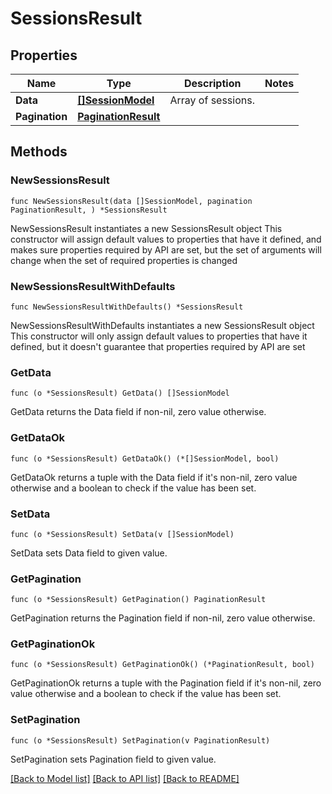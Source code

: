 # SessionsResult

## Properties

Name | Type | Description | Notes
------------ | ------------- | ------------- | -------------
**Data** | [**[]SessionModel**](SessionModel.md) | Array of sessions. | 
**Pagination** | [**PaginationResult**](PaginationResult.md) |  | 

## Methods

### NewSessionsResult

`func NewSessionsResult(data []SessionModel, pagination PaginationResult, ) *SessionsResult`

NewSessionsResult instantiates a new SessionsResult object
This constructor will assign default values to properties that have it defined,
and makes sure properties required by API are set, but the set of arguments
will change when the set of required properties is changed

### NewSessionsResultWithDefaults

`func NewSessionsResultWithDefaults() *SessionsResult`

NewSessionsResultWithDefaults instantiates a new SessionsResult object
This constructor will only assign default values to properties that have it defined,
but it doesn't guarantee that properties required by API are set

### GetData

`func (o *SessionsResult) GetData() []SessionModel`

GetData returns the Data field if non-nil, zero value otherwise.

### GetDataOk

`func (o *SessionsResult) GetDataOk() (*[]SessionModel, bool)`

GetDataOk returns a tuple with the Data field if it's non-nil, zero value otherwise
and a boolean to check if the value has been set.

### SetData

`func (o *SessionsResult) SetData(v []SessionModel)`

SetData sets Data field to given value.


### GetPagination

`func (o *SessionsResult) GetPagination() PaginationResult`

GetPagination returns the Pagination field if non-nil, zero value otherwise.

### GetPaginationOk

`func (o *SessionsResult) GetPaginationOk() (*PaginationResult, bool)`

GetPaginationOk returns a tuple with the Pagination field if it's non-nil, zero value otherwise
and a boolean to check if the value has been set.

### SetPagination

`func (o *SessionsResult) SetPagination(v PaginationResult)`

SetPagination sets Pagination field to given value.



[[Back to Model list]](../README.md#documentation-for-models) [[Back to API list]](../README.md#documentation-for-api-endpoints) [[Back to README]](../README.md)


